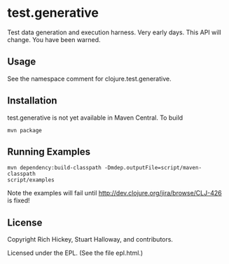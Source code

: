 # test.generative

Test data generation and execution harness. Very early days.
This API will change. You have been warned.

## Usage

See the namespace comment for clojure.test.generative.

## Installation

test.generative is not yet available in Maven Central. To build

    mvn package

## Running Examples

    mvn dependency:build-classpath -Dmdep.outputFile=script/maven-classpath
    script/examples

Note the examples will fail until http://dev.clojure.org/jira/browse/CLJ-426 is fixed!

## License

Copyright Rich Hickey, Stuart Halloway, and contributors.

Licensed under the EPL. (See the file epl.html.)
